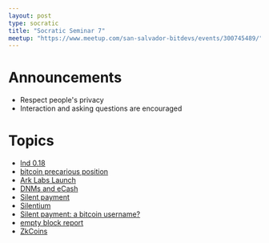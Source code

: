 ```yaml
---
layout: post
type: socratic
title: "Socratic Seminar 7"
meetup: "https://www.meetup.com/san-salvador-bitdevs/events/300745489/"
---
```


# Announcements

- Respect people's privacy
- Interaction and asking questions are encouraged

# Topics

- [lnd 0.18](https://github.com/lightningnetwork/lnd/blob/master/docs/release-notes/release-notes-0.18.0.md)
- [bitcoin precarious position](https://bluematt.bitcoin.ninja/2024/05/11/bitcoins-precarious-position/)
- [Ark Labs Launch](https://blog.arklabs.to/introducing-ark-labs-a-new-venture-to-bring-seamless-and-scalable-payments-to-bitcoin-811388c0001b)
- [DNMs and eCash](https://delvingbitcoin.org/t/dnm-ecash-and-privacy/916)
- [Silent payment](https://bitcoinops.org/en/topics/silent-payments/)
- [Silentium](https://x.com/TheSingerLouis/status/1790824126472667227)
- [Silent payment: a bitcoin username?](https://podcasts.apple.com/us/podcast/stephan-livera-podcast/id1415720320?i=1000656901291)
- [empty block report](https://research.mempool.space/empty-block-report/)
- [ZkCoins](https://twitter.com/robin_linus/status/1781832291938877704)
